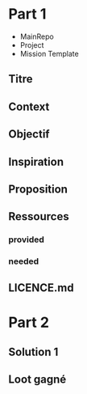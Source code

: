 # Part 1 

- MainRepo
- Project
- Mission Template

## Titre  
## Context  
## Objectif  
## Inspiration  
## Proposition  
## Ressources
### provided
### needed
## LICENCE.md

# Part 2  

## Solution 1
## Loot gagné
